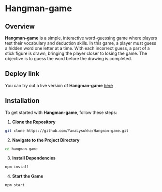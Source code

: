 # Hangman-game

## Overview
**Hangman-game** is a simple, interactive word-guessing game where players test their vocabulary and deduction skills. In this game, a player must guess a hidden word one letter at a time. With each incorrect guess, a part of a stick figure is drawn, bringing the player closer to losing the game. The objective is to guess the word before the drawing is completed.

## Deploy link
You can try out a live version of **Hangman-game** [here](https://66cc585cd921d330cc7a8267--rainbow-stroopwafel-e305fe.netlify.app/)

## Installation
To get started with **Hangman-game**, follow these steps:

1. **Clone the Repository**
```sh
git clone https://github.com/YanaLysukha/Hangman-game.git
```

2. **Navigate to the Project Directory**
```sh
cd hangman-game
```

3. **Install Dependencies**
```sh
npm install
```

4. **Start the Game**
```sh
npm start
```